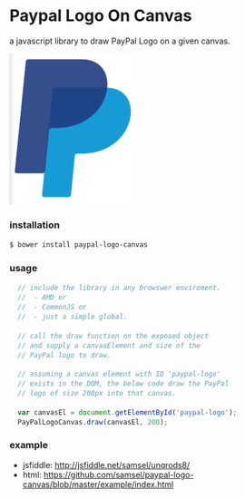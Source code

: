 Paypal Logo On Canvas
=====================

a javascript library to draw PayPal Logo on a given canvas.

![PayPal Logo](https://raw.githubusercontent.com/samsel/paypal-logo-canvas/master/example/example.png)

### installation
```bash
$ bower install paypal-logo-canvas
```

### usage
```javascript
  // include the library in any browswer enviroment.
  //  - AMD or
  //  - CommonJS or 
  //  - just a simple global.

  // call the draw function on the exposed object
  // and supply a canvasElement and size of the
  // PayPal logo to draw.

  // assuming a canvas element with ID 'paypal-logo' 
  // exists in the DOM, the below code draw the PayPal 
  // logo of size 200px into that canvas.

  var canvasEl = document.getElementById('paypal-logo');
  PayPalLogoCanvas.draw(canvasEl, 200);
```


### example
* jsfiddle: http://jsfiddle.net/samsel/unqrods8/
* html: https://github.com/samsel/paypal-logo-canvas/blob/master/example/index.html
